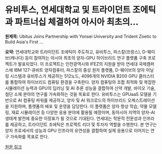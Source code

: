 # 유비투스, 연세대학교 및 트라이던트 조에틱과 파트너십 체결하여 아시아 최초의…

**원제목:** Ubitus Joins Partnership with Yonsei University and Trident Zoetic to Build Asia's First ...

**요약:** 연세대학교와 트라이던트 조에틱이 주도하고, 유비투스, 파스칼(프랑스), D-웨이브(캐나다) 등이 참여하는 아시아 최초의 양자-GPU 하이브리드 연구 플랫폼 구축 프로젝트가 발표되었다.  이 프로젝트는 인천광역시와 IFEZ의 지원을 받아 연세대 국제캠퍼스에 IBM 127-큐비트 양자컴퓨터, 파스칼의 중성 원자 플랫폼, D-웨이브의 양자 어닐링 시스템과 유비투스가 제공하는 512노드, 4096개의 NVIDIA B200 GPU 클러스터를 통합하여 하이브리드 컴퓨팅 환경을 구축한다.  양자 컴퓨팅의 조합 최적화 및 복잡한 시뮬레이션 능력과 GPU의 딥러닝 및 AI 추론 성능을 결합하여 신약 개발, 바이오 기술, 첨단 소재 분야의 연구를 가속화하는 것을 목표로 한다. 유비투스는 GPUaaS 모델을 기반으로 AI 컴퓨팅 파워를 제공하고, 양자 및 AI 워크로드의 하이브리드 오케스트레이션을 지원하며, 플랫폼의 배포 및 운영을 담당한다.  이 플랫폼은 양자 향상 학습, 약물 모델링, 재료 시뮬레이션 등 다양한 응용 분야에 활용될 예정이며, 동아시아 지역의 양자-AI 생태계 발전에 중요한 이정표가 될 것으로 기대된다.  연세대는 학문적 전문성과 인프라를 제공하고, 트라이던트 조에틱은 프로젝트 리더 및 투자자 역할을 수행한다.  본 연구는 양자 프로세서의 성능과 GPU 인프라의 유연성을 결합하여 실제 응용으로 이어지는 연구 가속화를 목표로 한다.

[원문 링크](https://finance.yahoo.com/news/ubitus-joins-partnership-yonsei-university-061000860.html)
